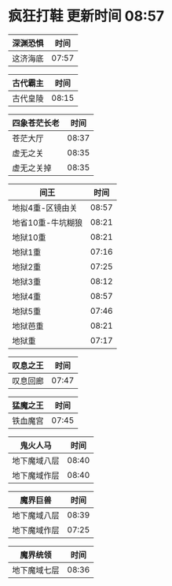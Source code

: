# 疯狂打鞋 更新时间 08:57

| 深渊恐惧   | 时间    |
|--------|-------|
| 这济海底 | 07:57 |

| 古代霸主   | 时间    |
|--------|-------|
| 古代皇陵 | 08:15 |

| 四象苍茫长老   | 时间    |
|--------|-------|
| 苍茫大厅 | 08:37 |
| 虚无之关 | 08:35 |
| 虚无之关掉 | 08:35 |

| 间王   | 时间    |
|--------|-------|
| 地拟4重-区镜由关 | 08:57 |
| 地省10重-牛坑糊狼 | 08:21 |
| 地狱10重 | 08:21 |
| 地狱1重 | 07:16 |
| 地狱2重 | 07:25 |
| 地狱3重 | 08:12 |
| 地狱4重 | 08:57 |
| 地狱5重 | 07:46 |
| 地狱芭重 | 08:21 |
| 地狱重 | 07:17 |

| 叹息之王   | 时间    |
|--------|-------|
| 叹息回廊 | 07:47 |

| 猛魔之王   | 时间    |
|--------|-------|
| 铁血魔宫 | 07:45 |

| 鬼火人马   | 时间    |
|--------|-------|
| 地下魔域八层 | 08:40 |
| 地下魔域作层 | 08:40 |

| 魔界巨兽   | 时间    |
|--------|-------|
| 地下魔域八层 | 08:39 |
| 地下魔域作层 | 07:25 |

| 魔界统领   | 时间    |
|--------|-------|
| 地下魔域七层 | 08:36 |